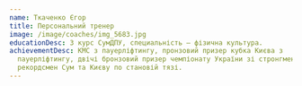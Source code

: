 ```yaml
---
name: Ткаченко Єгор
title: Персональний тренер
image: /image/coaches/img_5683.jpg
educationDesc: 3 курс СумДПУ, специальність – фізична культура.
achievementDesc: КМС з пауерліфтингу, пронзовий призер кубка Києва з
  пауерліфтингу, двічі бронзовий призер чемпіонату України зі стронгмену,
  рекордсмен Сум та Києву по становій тязі.
---
```

